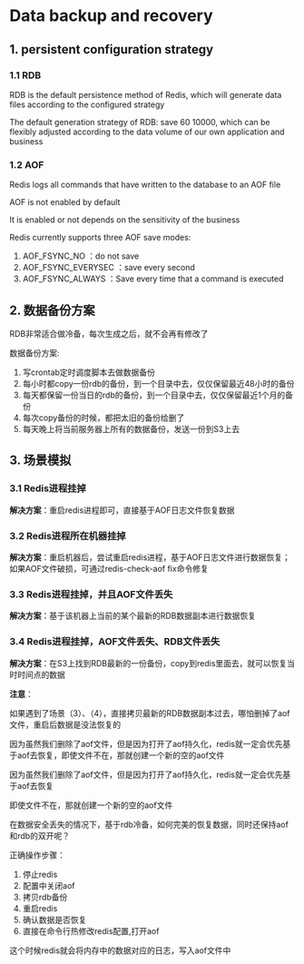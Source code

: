 # Data backup and recovery

## 1. persistent configuration strategy

### 1.1 RDB

RDB is the default persistence method of Redis, which will generate data files according to the configured strategy

The default generation strategy of RDB: save 60 10000, which can be flexibly adjusted according to the data volume of our own application and business



### 1.2 AOF

Redis logs all commands that have written to the database to an AOF file

AOF is not enabled by default 

It is enabled or not depends on the sensitivity of the business

Redis currently supports three AOF save modes:

  1. AOF_FSYNC_NO ：do not save
  2. AOF_FSYNC_EVERYSEC ：save every second
  3. AOF_FSYNC_ALWAYS ：Save every time that a command is executed



 ## 2. 数据备份方案

RDB非常适合做冷备，每次生成之后，就不会再有修改了

数据备份方案:

  1. 写crontab定时调度脚本去做数据备份
  2. 每小时都copy一份rdb的备份，到一个目录中去，仅仅保留最近48小时的备份
  3. 每天都保留一份当日的rdb的备份，到一个目录中去，仅仅保留最近1个月的备份
  4. 每次copy备份的时候，都把太旧的备份给删了
  5. 每天晚上将当前服务器上所有的数据备份，发送一份到S3上去



## 3. 场景模拟

### 3.1 Redis进程挂掉

**解决方案**：重启redis进程即可，直接基于AOF日志文件恢复数据



### 3.2 Redis进程所在机器挂掉

**解决方案**：重启机器后，尝试重启redis进程，基于AOF日志文件进行数据恢复；如果AOF文件破损，可通过redis-check-aof fix命令修复



### 3.3 Redis进程挂掉，并且AOF文件丢失

**解决方案**：基于该机器上当前的某个最新的RDB数据副本进行数据恢复



### 3.4 Redis进程挂掉，AOF文件丢失、RDB文件丢失

**解决方案**：在S3上找到RDB最新的一份备份，copy到redis里面去，就可以恢复当时时间点的数据

**注意**：

如果遇到了场景（3）、（4），直接拷贝最新的RDB数据副本过去，哪怕删掉了aof文件，重启后数据是没法恢复的

因为虽然我们删除了aof文件，但是因为打开了aof持久化，redis就一定会优先基于aof去恢复，即使文件不在，那就创建一个新的空的aof文件

因为虽然我们删除了aof文件，但是因为打开了aof持久化，redis就一定会优先基于aof去恢复

即使文件不在，那就创建一个新的空的aof文件

在数据安全丢失的情况下，基于rdb冷备，如何完美的恢复数据，同时还保持aof和rdb的双开呢？

正确操作步骤：

  1. 停止redis
  2. 配置中关闭aof
  3. 拷贝rdb备份
  4. 重启redis
  5. 确认数据是否恢复
  6. 直接在命令行热修改redis配置,打开aof

这个时候redis就会将内存中的数据对应的日志，写入aof文件中

